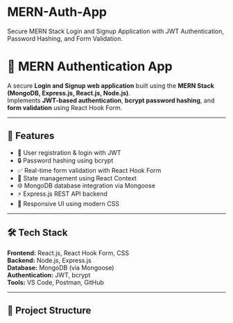 # MERN-Auth-App
Secure MERN Stack Login and Signup Application with JWT Authentication, Password Hashing, and Form Validation.

# 🔐 MERN Authentication App

A secure **Login and Signup web application** built using the **MERN Stack (MongoDB, Express.js, React.js, Node.js)**.  
Implements **JWT-based authentication**, **bcrypt password hashing**, and **form validation** using React Hook Form.

---

## 🚀 Features

- 🧩 User registration & login with JWT
- 🔒 Password hashing using bcrypt
- ✅ Real-time form validation with React Hook Form
- 🧠 State management using React Context
- 🌐 MongoDB database integration via Mongoose
- ⚡ Express.js REST API backend
- 🎨 Responsive UI using modern CSS

---

## 🛠️ Tech Stack

**Frontend:** React.js, React Hook Form, CSS  
**Backend:** Node.js, Express.js  
**Database:** MongoDB (via Mongoose)  
**Authentication:** JWT, bcrypt  
**Tools:** VS Code, Postman, GitHub

---

## 🧩 Project Structure

